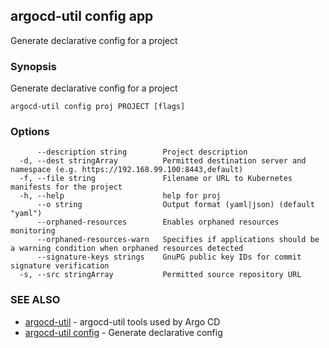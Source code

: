 ## argocd-util config app

Generate declarative config for a project

### Synopsis

Generate declarative config for a project

```
argocd-util config proj PROJECT [flags]
```
	
### Options

```
      --description string        Project description
  -d, --dest stringArray          Permitted destination server and namespace (e.g. https://192.168.99.100:8443,default)
  -f, --file string               Filename or URL to Kubernetes manifests for the project
  -h, --help                      help for proj
      --o string                  Output format (yaml|json) (default "yaml")
      --orphaned-resources        Enables orphaned resources monitoring
      --orphaned-resources-warn   Specifies if applications should be a warning condition when orphaned resources detected
      --signature-keys strings    GnuPG public key IDs for commit signature verification
  -s, --src stringArray           Permitted source repository URL
```

### SEE ALSO

* [argocd-util](argocd-util.md)	 - argocd-util tools used by Argo CD
* [argocd-util config](argocd-util_declarative_config.md) - Generate declarative config